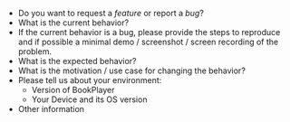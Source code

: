 * Do you want to request a *feature* or report a *bug*?
* What is the current behavior?
* If the current behavior is a bug, please provide the steps to reproduce and if possible a minimal demo / screenshot / screen recording of the problem. 
* What is the expected behavior?
* What is the motivation / use case for changing the behavior?
* Please tell us about your environment:
    * Version of BookPlayer
    * Your Device and its OS version
* Other information
